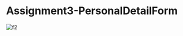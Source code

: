 # Assignment3-PersonalDetailForm
![f2](https://github.com/yadnika10/Assignment3-PersonalDetailForm/assets/122971264/d0d95c05-e76b-48b9-aa59-7ebc25f7a246)
